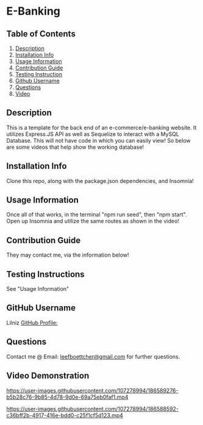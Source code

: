 # E-Banking 

## Table of Contents
1. [Description](#description)
2. [Installation Info](#installation-info)
3. [Usage Information](#usage-information)
4. [Contribution Guide](#contribution-guide)
5. [Testing Instruction](#testing-instruction)
6. [Github Username](#github-username)
7. [Questions](#questions)
8. [Video](#video-demonstration)


## Description
  This is a template for the back end of an e-commerce/e-banking website. It utilizes Express.JS API as well as Sequelize to interact with a MySQL Database. This will not have code in which you can easily view! So below are some videos that help show the working database!

## Installation Info
  Clone this repo, along with the package.json dependencies, and Insomnia!

## Usage Information
  Once all of that works, in the terminal "npm run seed", then "npm start". Open up Insomnia and utilize the same routes as shown in the video!

## Contribution Guide
  They may contact me, via the information below!

## Testing Instructions
  See "Usage Information"

## GitHub Username
  Lilniz
  [GitHub Profile:](https://github.com/Lilniz)

## Questions
  Contact me @ Email: leefboettcher@gmail.com for further questions.

## Video Demonstration
https://user-images.githubusercontent.com/107278994/186589276-b5b28c76-9b85-4d78-9d0e-69a75eb0faf1.mp4

https://user-images.githubusercontent.com/107278994/186588592-c36bff2b-4917-416e-bdd0-c25f1cf5d123.mp4
